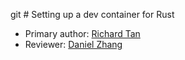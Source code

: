 git # Setting up a dev container for Rust

* Primary author: [Richard Tan](https://github.com/richatan1)
* Reviewer: [Daniel Zhang](https://github.com/d123aniel)